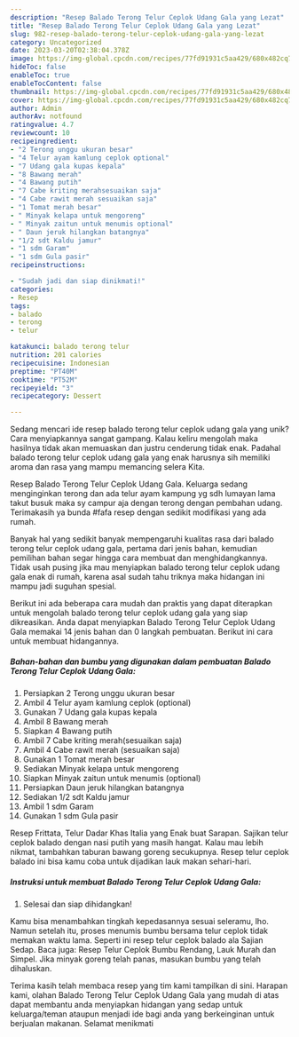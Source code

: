 ```yaml
---
description: "Resep Balado Terong Telur Ceplok Udang Gala yang Lezat"
title: "Resep Balado Terong Telur Ceplok Udang Gala yang Lezat"
slug: 982-resep-balado-terong-telur-ceplok-udang-gala-yang-lezat
category: Uncategorized
date: 2023-03-20T02:38:04.378Z
image: https://img-global.cpcdn.com/recipes/77fd91931c5aa429/680x482cq70/balado-terong-telur-ceplok-udang-gala-foto-resep-utama.jpg
hideToc: false
enableToc: true
enableTocContent: false
thumbnail: https://img-global.cpcdn.com/recipes/77fd91931c5aa429/680x482cq70/balado-terong-telur-ceplok-udang-gala-foto-resep-utama.jpg
cover: https://img-global.cpcdn.com/recipes/77fd91931c5aa429/680x482cq70/balado-terong-telur-ceplok-udang-gala-foto-resep-utama.jpg
author: Admin
authorAv: notfound
ratingvalue: 4.7
reviewcount: 10
recipeingredient:
- "2 Terong unggu ukuran besar"
- "4 Telur ayam kamlung ceplok optional"
- "7 Udang gala kupas kepala"
- "8 Bawang merah"
- "4 Bawang putih"
- "7 Cabe kriting merahsesuaikan saja"
- "4 Cabe rawit merah sesuaikan saja"
- "1 Tomat merah besar"
- " Minyak kelapa untuk mengoreng"
- " Minyak zaitun untuk menumis optional"
- " Daun jeruk hilangkan batangnya"
- "1/2 sdt Kaldu jamur"
- "1 sdm Garam"
- "1 sdm Gula pasir"
recipeinstructions:

- "Sudah jadi dan siap dinikmati!"
categories:
- Resep
tags:
- balado
- terong
- telur

katakunci: balado terong telur 
nutrition: 201 calories
recipecuisine: Indonesian
preptime: "PT40M"
cooktime: "PT52M"
recipeyield: "3"
recipecategory: Dessert

---
```





Sedang mencari ide resep balado terong telur ceplok udang gala yang unik? Cara menyiapkannya sangat gampang. Kalau keliru mengolah maka hasilnya tidak akan memuaskan dan justru cenderung tidak enak. Padahal balado terong telur ceplok udang gala yang enak harusnya sih memiliki aroma dan rasa yang mampu memancing selera Kita.





Resep Balado Terong Telur Ceplok Udang Gala. Keluarga sedang menginginkan terong dan ada telur ayam kampung yg sdh lumayan lama takut busuk maka sy campur aja dengan terong dengan pembahan udang. Terimakasih ya bunda #fafa resep dengan sedikit modifikasi yang ada rumah.

Banyak hal yang sedikit banyak mempengaruhi kualitas rasa dari balado terong telur ceplok udang gala, pertama dari jenis bahan, kemudian pemilihan bahan segar hingga cara membuat dan menghidangkannya. Tidak usah pusing jika mau menyiapkan balado terong telur ceplok udang gala enak di rumah, karena asal sudah tahu triknya maka hidangan ini mampu jadi suguhan spesial.






Berikut ini ada beberapa cara mudah dan praktis yang dapat diterapkan untuk mengolah balado terong telur ceplok udang gala yang siap dikreasikan. Anda dapat menyiapkan Balado Terong Telur Ceplok Udang Gala memakai 14 jenis bahan dan 0 langkah pembuatan. Berikut ini cara untuk membuat hidangannya.

<!--inarticleads1-->

##### Bahan-bahan dan bumbu yang digunakan dalam pembuatan Balado Terong Telur Ceplok Udang Gala:

1. Persiapkan 2 Terong unggu ukuran besar
1. Ambil 4 Telur ayam kamlung ceplok (optional)
1. Gunakan 7 Udang gala kupas kepala
1. Ambil 8 Bawang merah
1. Siapkan 4 Bawang putih
1. Ambil 7 Cabe kriting merah(sesuaikan saja)
1. Ambil 4 Cabe rawit merah (sesuaikan saja)
1. Gunakan 1 Tomat merah besar
1. Sediakan  Minyak kelapa untuk mengoreng
1. Siapkan  Minyak zaitun untuk menumis (optional)
1. Persiapkan  Daun jeruk hilangkan batangnya
1. Sediakan 1/2 sdt Kaldu jamur
1. Ambil 1 sdm Garam
1. Gunakan 1 sdm Gula pasir


Resep Frittata, Telur Dadar Khas Italia yang Enak buat Sarapan. Sajikan telur ceplok balado dengan nasi putih yang masih hangat. Kalau mau lebih nikmat, tambahkan taburan bawang goreng secukupnya. Resep telur ceplok balado ini bisa kamu coba untuk dijadikan lauk makan sehari-hari. 

<!--inarticleads2-->

##### Instruksi untuk membuat Balado Terong Telur Ceplok Udang Gala:


1. Selesai dan siap dihidangkan!

Kamu bisa menambahkan tingkah kepedasannya sesuai seleramu, lho. Namun setelah itu, proses menumis bumbu bersama telur ceplok tidak memakan waktu lama. Seperti ini resep telur ceplok balado ala Sajian Sedap. Baca juga: Resep Telur Ceplok Bumbu Rendang, Lauk Murah dan Simpel. Jika minyak goreng telah panas, masukan bumbu yang telah dihaluskan. 

Terima kasih telah membaca resep yang tim kami tampilkan di sini. Harapan kami, olahan Balado Terong Telur Ceplok Udang Gala yang mudah di atas dapat membantu anda menyiapkan hidangan yang sedap untuk keluarga/teman ataupun menjadi ide bagi anda yang berkeinginan untuk berjualan makanan. Selamat menikmati
